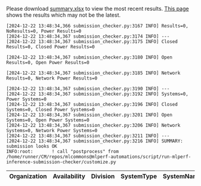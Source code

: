 Please download [summary.xlsx](summary.xlsx) to view the most recent results. [This page](https://docs.google.com/spreadsheets/d/e/2PACX-1vSCu8F7Hwck-AGJ5kWxi2G3xhO5MJoc_igybvsxjCt-2fEEYyf2BIcR0rTXW0eUzg/pubhtml) shows the results which may not be the latest. 
 ```
[2024-12-22 13:48:34,366 submission_checker.py:3167 INFO] Results=0, NoResults=0, Power Results=0
[2024-12-22 13:48:34,367 submission_checker.py:3174 INFO] ---
[2024-12-22 13:48:34,367 submission_checker.py:3175 INFO] Closed Results=0, Closed Power Results=0

[2024-12-22 13:48:34,367 submission_checker.py:3180 INFO] Open Results=0, Open Power Results=0

[2024-12-22 13:48:34,367 submission_checker.py:3185 INFO] Network Results=0, Network Power Results=0

[2024-12-22 13:48:34,367 submission_checker.py:3190 INFO] ---
[2024-12-22 13:48:34,367 submission_checker.py:3192 INFO] Systems=0, Power Systems=0
[2024-12-22 13:48:34,367 submission_checker.py:3196 INFO] Closed Systems=0, Closed Power Systems=0
[2024-12-22 13:48:34,367 submission_checker.py:3201 INFO] Open Systems=0, Open Power Systems=0
[2024-12-22 13:48:34,367 submission_checker.py:3206 INFO] Network Systems=0, Network Power Systems=0
[2024-12-22 13:48:34,367 submission_checker.py:3211 INFO] ---
[2024-12-22 13:48:34,367 submission_checker.py:3216 INFO] SUMMARY: submission looks OK
INFO:root:       ! call "postprocess" from /home/runner/CM/repos/mlcommons@mlperf-automations/script/run-mlperf-inference-submission-checker/customize.py

```

| Organization   | Availability   | Division   | SystemType   | SystemName   | Platform   | Model   | MlperfModel   | Scenario   | Result   | Accuracy   | number_of_nodes   | host_processor_model_name   | host_processors_per_node   | host_processor_core_count   | accelerator_model_name   | accelerators_per_node   | Location   | framework   | operating_system   | notes   | compliance   | errors   | version   | inferred   | has_power   | Units   | weight_data_types   |
|----------------|----------------|------------|--------------|--------------|------------|---------|---------------|------------|----------|------------|-------------------|-----------------------------|----------------------------|-----------------------------|--------------------------|-------------------------|------------|-------------|--------------------|---------|--------------|----------|-----------|------------|-------------|---------|---------------------|